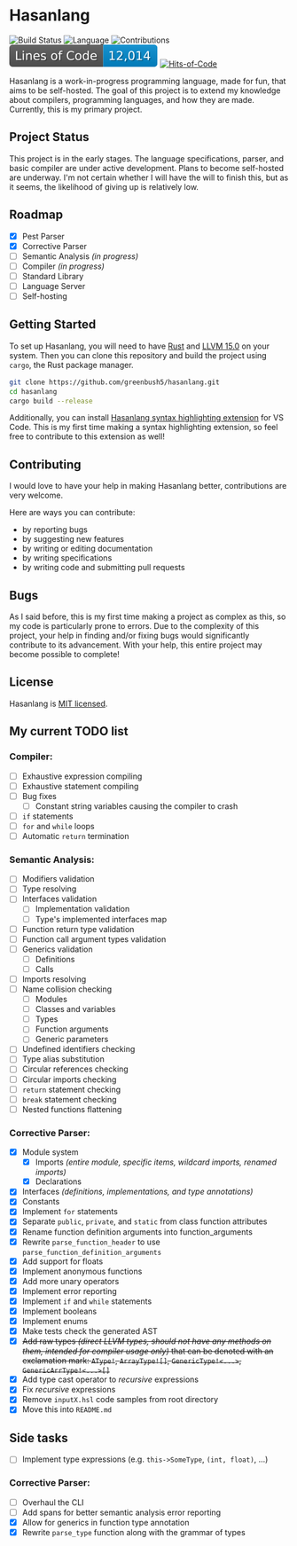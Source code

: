# Hasanlang
![Build Status](https://github.com/greenbush5/hasanlang/actions/workflows/build.yml/badge.svg)
![Language](https://img.shields.io/badge/Language-Rust-orange)
![Contributions](https://img.shields.io/badge/Contributions-Welcome-brightgreen)
![Lines of Code](https://raw.githubusercontent.com/greenbush5/hasanlang/image-data/badge.svg)
[![Hits-of-Code](https://hitsofcode.com/github/greenbush5/hasanlang?branch=main)](https://hitsofcode.com/github/greenbush5/hasanlang/view?branch=main)

Hasanlang is a work-in-progress programming language, made for fun, that aims to be self-hosted. The goal of this project is to extend my knowledge about compilers, programming languages, and how they are made. Currently, this is my primary project.

## Project Status
This project is in the early stages. The language specifications, parser, and basic compiler are under active development. Plans to become self-hosted are underway. I'm not certain whether I will have the will to finish this, but as it seems, the likelihood of giving up is relatively low.

## Roadmap
- [x] Pest Parser
- [x] Corrective Parser
- [ ] Semantic Analysis *(in progress)*
- [ ] Compiler *(in progress)*
- [ ] Standard Library
- [ ] Language Server
- [ ] Self-hosting

## Getting Started
To set up Hasanlang, you will need to have [Rust](https://www.rust-lang.org/tools/install) and [LLVM 15.0](https://releases.llvm.org/download.html) on your system. Then you can clone this repository and build the project using `cargo`, the Rust package manager.

```bash
git clone https://github.com/greenbush5/hasanlang.git
cd hasanlang
cargo build --release
```

Additionally, you can install [Hasanlang syntax highlighting extension](https://github.com/greenbush5/hasanlang-syntax-extension) for VS Code. This is my first time making a syntax highlighting extension, so feel free to contribute to this extension as well!

## Contributing
I would love to have your help in making Hasanlang better, contributions are very welcome.

Here are ways you can contribute:

- by reporting bugs
- by suggesting new features
- by writing or editing documentation
- by writing specifications
- by writing code and submitting pull requests

## Bugs
As I said before, this is my first time making a project as complex as this, so my code is particularly prone to errors. Due to the complexity of this project, your help in finding and/or fixing bugs would significantly contribute to its advancement. With your help, this entire project may become possible to complete!

## License
Hasanlang is [MIT licensed](https://en.wikipedia.org/wiki/MIT_License).

## My current TODO list

### Compiler:

- [ ] Exhaustive expression compiling
- [ ] Exhaustive statement compiling
- [ ] Bug fixes
  - [ ] Constant string variables causing the compiler to crash
- [ ] `if` statements
- [ ] `for` and `while` loops
- [ ] Automatic `return` termination

### Semantic Analysis:

- [ ] Modifiers validation
- [ ] Type resolving
- [ ] Interfaces validation
  - [ ] Implementation validation
  - [ ] Type's implemented interfaces map
- [ ] Function return type validation
- [ ] Function call argument types validation
- [ ] Generics validation
  - [ ] Definitions
  - [ ] Calls
- [ ] Imports resolving
- [ ] Name collision checking
  - [ ] Modules
  - [ ] Classes and variables
  - [ ] Types
  - [ ] Function arguments
  - [ ] Generic parameters
- [ ] Undefined identifiers checking
- [ ] Type alias substitution
- [ ] Circular references checking
- [ ] Circular imports checking
- [ ] `return` statement checking
- [ ] `break` statement checking
- [ ] Nested functions flattening

### Corrective Parser:

- [x] Module system
  - [x] Imports *(entire module, specific items, wildcard imports, renamed imports)*
  - [x] Declarations
- [x] Interfaces *(definitions, implementations, and type annotations)*
- [x] Constants
- [x] Implement `for` statements
- [x] Separate `public`, `private`, and `static` from class function attributes
- [x] Rename function definition arguments into function_arguments
- [x] Rewrite `parse_function_header` to use `parse_function_definition_arguments`
- [x] Add support for floats
- [x] Implement anonymous functions
- [x] Add more unary operators
- [x] Implement error reporting
- [x] Implement `if` and `while` statements
- [x] Implement booleans
- [x] Implement enums
- [x] Make tests check the generated AST
- [x] ~~Add raw types *(direct LLVM types, should not have any methods on them, intended for compiler usage only)* that can be denoted with an exclamation mark: `AType!`, `ArrayType![]`, `GenericType!<...>`, `GenericArrType!<...>[]`~~
- [x] Add type cast operator to *recursive* expressions
- [x] Fix *recursive* expressions
- [x] Remove `inputX.hsl` code samples from root directory
- [x] Move this into `README.md`

## Side tasks

- [ ] Implement type expressions (e.g. `this->SomeType`, `(int, float)`, ...)

### Corrective Parser:
- [ ] Overhaul the CLI
- [ ] Add spans for better semantic analysis error reporting
- [x] Allow for generics in function type annotation
- [x] Rewrite `parse_type` function along with the grammar of types